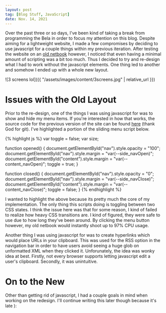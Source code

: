 ```yaml
---
layout: post
tag: [Blog Stuff, JavaScript]
date: Nov. 14, 2021
---
```


Over the past three or so days, I've been kind of taking a break from programming the Bela in order to focus my attention on this blog. Despite aiming for a lightweight website, I made a few compromises by deciding to use javascript for a couple things within my previous iteration. After testing the website on an [old netbook](https://www.cnet.com/products/acer-aspire-one-d250/specs/) however, I noticed that even having a minimal amount of scripting was a bit too much. Thus I decided to try and re-design what I had to work without the javascript elements. One thing led to another and somehow I ended up with a whole new layout.

![3 screens lol]({{ "/assets/images/content/3screens.jpg" | relative_url }})

# Issues with the Old Layout

Prior to the re-design, one of the things I was using javascript for was to show and hide my menu items. If you're interested in how that works, the source code for the previous version of the site can be found [here](https://github.com/cheesoup/GRPH/tree/bf5ac20a3080064854d65529b38d4fbd6abc8bad) (thank God for git). I've highlighted a portion of the sliding menu script below.

{% highlight js %}
var toggle = false;
var size;

function opened() {
  document.getElementById("nav").style.opacity = "100";
  document.getElementById("nav").style.margin = "var(--side_navOpen)";
  document.getElementById("content").style.margin = "var(--content_navOpen)";
  toggle = true;
}

function closed() {
  document.getElementById("nav").style.opacity = "0";
  document.getElementById("nav").style.margin = "var(--side_navClose)";
  document.getElementById("content").style.margin = "var(--content_navClose)";
  toggle = false;
}
{% endhighlight %}


I wanted to highlight the above because its pretty much the core of my implementation. The only thing this scripts doing is toggling between two CSS states. I think the issue here was that for some reason, I kind of failed to realize how heavy CSS transitions are. I kind of figured, they were safe to use due to how long they've been around. By clicking the menu button however, my old netbook would instantly shoot up to 97% CPU usage.

Another thing I was using javascript for was to create hyperlinks which would place URLs in your clipboard. This was used for the RSS option in the navigation bar in order to have users avoid seeing a huge glob on unformatted XML when they clicked it. Unforunately, the idea was wonky idea at best. Firstly, not every browser supports letting javascript edit a user's clipboard. Secondly, it was unintuitive.

# On to the New

Other than getting rid of javascript, I had a couple goals in mind when working on the redesign. I'll continue writing this later though because it's late ):

